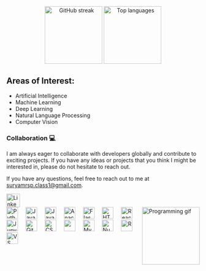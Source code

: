 <div align="center">
  
  <img src="https://streak-stats.demolab.com?user=suryamr2002&locale=en&mode=daily&theme=dracula&hide_border=false&border_radius=5" height="150" alt="GitHub streak" />
  <img src="https://github-readme-stats.vercel.app/api/top-langs?username=suryamr2002&locale=en&hide_title=false&layout=compact&card_width=320&langs_count=5&theme=dracula&hide_border=false" height="150" alt="Top languages" />
</div>

<h2 align="left">Areas of Interest:</h2>

- Artificial Intelligence
- Machine Learning
- Deep Learning
- Natural Language Processing
- Computer Vision

<h3>Collaboration 💻</h3>

I am always eager to collaborate with developers globally and contribute to exciting projects. If you have any ideas or projects that you think I might be interested in, please do not hesitate to reach out.

If you have any questions, feel free to reach out to me at suryamrsp.class1@gmail.com.

<div align="left">
  <a href="https://www.linkedin.com/in/surya-m-r/" target="_blank">
    <img src="https://img.shields.io/static/v1?message=LinkedIn&logo=linkedin&label=&color=0077B5&logoColor=white&labelColor=&style=for-the-badge" height="35" alt="LinkedIn" />
  </a>
</div>

<img align="right" height="150" src="https://media.giphy.com/media/LaVp0AyqR5bGsC5Cbm/giphy.gif" alt="Programming gif" />

<div align="left">
  <img src="https://cdn.jsdelivr.net/gh/devicons/devicon/icons/python/python-original.svg" height="30" alt="Python" />
  <img width="12" />
  <img src="https://cdn.jsdelivr.net/gh/devicons/devicon/icons/java/java-original.svg" height="30" alt="Java" />
  <img width="12" />
  <img src="https://cdn.jsdelivr.net/gh/devicons/devicon/icons/javascript/javascript-original.svg" height="30" alt="JavaScript" />
  <img width="12" />
  <img src="https://cdn.jsdelivr.net/gh/devicons/devicon/icons/anaconda/anaconda-original.svg" height="30" alt="Anaconda" />
  <img width="12" />
  <img src="https://cdn.jsdelivr.net/gh/devicons/devicon/icons/flask/flask-original.svg" height="30" alt="Flask" />
  <img width="12" />
  <img src="https://cdn.jsdelivr.net/gh/devicons/devicon/icons/html5/html5-original.svg" height="30" alt="HTML5" />
  <img width="12" />
  <img src="https://cdn.jsdelivr.net/gh/devicons/devicon/icons/react/react-original.svg" height="30" alt="React" />
  <img width="12" />
  <img src="https://cdn.jsdelivr.net/gh/devicons/devicon/icons/jupyter/jupyter-original.svg" height="30" alt="Jupyter" />
  <img width="12" />
  <img src="https://cdn.jsdelivr.net/gh/devicons/devicon/icons/git/git-original.svg" height="30" alt="Git" />
  <img width="12" />
  <img src="https://cdn.jsdelivr.net/gh/devicons/devicon/icons/css3/css3-original.svg" height="30" alt="CSS3" />
  <img width="12" />
  <img src="https://cdn.jsdelivr.net/gh/devicons/devicon/icons/figma/figma-original.svg" height="30" alt "Figma" />
  <img width="12" />
  <img src="https://cdn.jsdelivr.net/gh/devicons/devicon/icons/mysql/mysql-original.svg" height="30" alt="MySQL" />
  <img width="12" />
  <img src="https://cdn.jsdelivr.net/gh/devicons/devicon/icons/numpy/numpy-original.svg" height="30" alt="NumPy" />
  <img width="12" />
  <img src="https://cdn.jsdelivr.net/gh/devicons/devicon/icons/r/r-original.svg" height="30" alt="R" />
  <img width="12" />
  <img src="https://cdn.jsdelivr.net/gh/devicons/devicon/icons/vscode/vscode-original.svg" height="30" alt="VS Code" />
</div>

